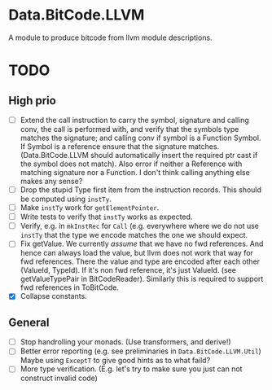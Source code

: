 # Data.BitCode.LLVM

A module to produce bitcode from llvm module descriptions.

# TODO

## High prio
- [ ] Extend the call instruction to carry the symbol, signature
      and calling conv, the call is performed with, and verify
      that the symbols type matches the signature; and calling conv
      if symbol is a Function Symbol.  If Symbol is a reference
      ensure that the signature matches. (Data.BitCode.LLVM should
      automatically insert the required ptr cast if the symbol does
      not match).
      Also error if neither a Reference with matching signature nor
      a Function. I don't think calling anything else makes any
      sense?
- [ ] Drop the stupid Type first item from the instruction records.
      This should be computed using `instTy`.
- [ ] Make `instTy` work for `getElementPointer`.
- [ ] Write tests to verify that `instTy` works as expected.
- [ ] Verify, e.g. in `mkInstRec` for `Call` (e.g. everywhere where we
      do not use `instTy` that the type we encode matches the one
      we should expect.
- [ ] Fix getValue. We currently *assume* that we have no fwd references.
      And hence can always load the value, but llvm does not work that
      way for fwd references.  There the value and type are encoded after
      each other (ValueId, TypeId). If it's non fwd reference, it's
      just ValueId. (see getValueTypePair in BitCodeReader). Similarly this
      is required to support fwd references in ToBitCode.
- [x] Collapse constants.

## General
- [ ] Stop handrolling your monads. (Use transformers, and derive!)
- [ ] Better error reporting (e.g. see preliminaries in `Data.BitCode.LLVM.Util`)
      Maybe using `ExceptT` to give good hints as to what faild?
- [ ] More type verification. (E.g. let's try to make sure you 
      just can not construct invalid code)
